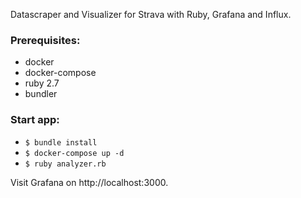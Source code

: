 Datascraper and Visualizer for Strava with Ruby, Grafana and Influx.

### Prerequisites:

* docker
* docker-compose
* ruby 2.7
* bundler

### Start app:

* `$ bundle install`
* `$ docker-compose up -d`
* `$ ruby analyzer.rb`

Visit Grafana on http://localhost:3000.